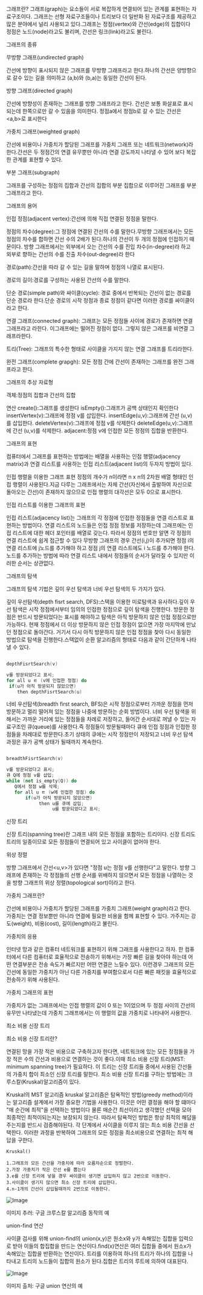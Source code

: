 그래프란? 
그래프(graph)는 요소들이 서로 복잡하게 연결되어 있는 관계를 표현하는 자료구조이다.
그래프는 선형 자료구조들이나 트리보다 더 일반화 된 자료구조를 제공하고 많은 분야에서 널리 사용되고 있다.그래프는 정점(vertex)와 간선(edge)의 집합이다
정점은 노드(node)라고도 불리며, 간선은 링크(link)라고도 불린다.







그래프의 종류

무방향 그래프(undirected graph)

간선에 방향이 표시되지 않은 그래프를 무방향 그래프라고 한다.하나의 간선은 양방향으로 갈수 있는 길을 의미하고 (a,b)와 (b,a)는 동일한 간선이 된다.

방향 그래프(directed graph)

간선에 방향성이 존재하는 그래프를 방향 그래프라고 한다. 간선은 보통 화살표로 표시되는데 한쪽으로만 갈 수 있음을 의미한다.
정점a에서 정점b로 갈 수 있는 간선은 <a,b>로 표시한다

가중치 그래프(weighted graph)

간선에 비용이나 가중치가 할당된 그래프를 가중치 그래프 또는 네트워크(network)라 한다.간선은 두 정점간의 연결 유무뿐만 아니라 연결 강도까지 나타낼 수 있어 보다 복잡한 관계를 표현할 수 있다.

부분 그래프(subgraph)

그래프를 구성하는 정점의 집합과 간선의 집합의 부분 집합으로 이루어진 그래프를 부분 그래프라고 한다.








그래프의 용어

인접 정점(adjacent vertex):간선에 의해 직접 연결된 정점을 말한다.

정점의 차수(degree):그 정점에 연결된 간선의 수를 말한다.무방향 그래프에서는 모든 정점의 차수를 합하면 간선 수의 2배가 된다.하나의 간선이 두 개의 정점에 인접하기 때문이다.
                   방향 그래프에서는 외부에서 오는 간선의 수를 진입 차수(in-degree)라 하고 외부로 향하는 간선의 수를 진출 차수(out-degree)라 한다

경로(path):간선을 따라 갈 수 있는 길을 말하며 정점의 나열로 표시된다.

경로의 길이:경로를 구성하는 사용된 간선의 수를 말한다.

단순 경로(simple path)와 싸이클(cycle): 경로 중에서 반복되는 간선이 없는 경로를 단순 경로라 한다.단순 경로의 시작 정점과 종료 정점이 같다면 이러한 경로를 싸이클이라고 한다.


연결 그래프(connected graph): 그래프는 모든 정점들 사이에 경로가 존재하면 연결 그래프라고 라한다. 이그래프에는 떨어진 정점이 없다. 그렇지 않은 그래프를 비연결 그래프라한다.

트리(Tree): 그래프의 특수한 형태로 사이클을 가지지 않는 연결 그래프를 트리라한다.

완전 그래프(complete grapgh): 모든 정점 간에 간선이 존재하는 그래프를 완전 그래프라고 한다.









그래프의 추상 자료형

객체:정점의 집합과 간선의 집합

연산   create():그래프를 생성한다
       isEmpty():그래프가 공백 상태인지 확인한다
       insertVertex(v):그래프에 정점 v를 삽입한다.
       insertEdge(u,v):그래프에 간선 (u,v)를 삽입한다.
       deleteVertex(v):그래프에 정점 v를 삭제한다
       deleteEdge(u,v):그래프에 간선 (u,v)를 삭제한다.
       adjacent:정점 v에 인접한 모든 정점의 집합을 반환한다.








그래프의 표현 

컴퓨터에서 그래프를 표현하는 방법에는 배열을 사용하는 인접 행렬(adjacency matrix)과 연결 리스트를 사용하는 인접 리스트(adjacent list)의 두자지 방법이 있다.









인접 행렬을 이용한 그래프 표현
정점의 개수가 n이라면 n x n의 2차원 배열 형태인 인접 행렬이 사용된다.지금 다루는 그래프에서는 자체 간선(자신에서 출발하여 자신으로 돌아오는 간선)이 
존재하지 않으므로 인접 행렬의 대각선은 모두 0으로 표시한다.



인접 리스트를 이용한 그래프의 표현

인접 리스트(adjacency list)는 그래프의 각 정점에 인접한 정점들을 연결 리스트로 표현하는 방법이다. 연결 리스트의 노드들은 인접 정점 정보를 저장하는데 그래프에는
인접 리스트에 대한 헤더 포인터를 배열로 갖는다. 따라서 정점의 번호만 알면 각 정점의 연결 리스트에 쉽게 접근할 수 있다
무방향 그래프의 경우 간선(i,j)이 추가되면 정점 i의 연결 리스트에 j노드를 추가해야 하고 정점 j의 연결 리스트에도 i 노드를 추가해야 한다. 노드를 추가하는 방법에 따라
연결 리스트 내에서 정점들의 순서가 달라질 수 있지만 이러한 순서는 상관없다.








그래프의 탐색 

그래프의 탐색 기법은 깊이 우선 탐색과 너비 우선 탐색의 두 가지가 있다.

깊이 우선탐색(depth fisrt search, DFS):스택을 이용한 미로탐색과 유사하다.깊이 우선 탐색은 시작 정점에서부터 임의의 인접한 정점으로 깊이 탐색을 진행한다. 방문한 정점은 반드시 
방문되었다는 표시를 해야하고 탐색은 아직 방문하지 않은 인접 정점으로만 가능하다. 현재 정점에서 더 이상 방문하지 않은 인접 정점이 없으면 가장 마지막에 만났던 정점으로 돌아간다.
거기서 다시 아직 방문하지 않은 인접 정점을 찾아 다시 동일한 방법으로 탐색을 진행한다.스택없이 순환 알고리즘의 형태로 다음과 같이 간단하게 나타낼 수 있다.

```CPP

depthFisrtSearch(v)

v를 방문되었다고 표시;
for all u ㅌ (v에 인접한 정점) do
 if(u가 아직 방문되지 않았으면)
    then depthFisrtSearch(u)

```

너비 우선탐색(breadth first search, BFS)은 시작 정점으로부터 가까운 정점을 먼저 방문하고 멀리 떨어져 있는 정점을 나중에 방문하는 순회 방법이다.
너비 우선 탐색을 위해서는 가까운 거리에 있는 정점들을 차례로 저장하고, 들어간 순서대로 꺼낼 수 있는 자료구조인 큐(queue)를 사용한다.즉 정점들이 방문될때마다
큐에 인접 정점과 인접한 정점들을 차례대로 방문한다.초기 상태의 큐에는 시작 정점만이 저장되고 너비 우선 탐색 과정은 큐가 공백 상태가 될때까지 계속한다.


```cpp

breadthFisrtSearch(v)

v를 방문되었다고 표시;
큐 Q에 정점 v를 삽입;
while (not is_empty(Q)) do
   Q에서 정점 w를 삭제;
   for all u ㅌ (w에 인접한 정점) do
       if(u가 아직 방문되지 않았으면)
            then u를 큐에 삽입;
                 u를 방문되었다고 표시;

```



신장 트리

신장 트리(spanning tree)란 그래프 내의 모든 정점을 포함하는 트리이다. 신장 트리도 트리의 일종이므로 모든 정점들이 연결되어 있고 사이클이 없어야 한다.


위상 정렬

방향 그래프에서 간선<u,v>가 있다면 "정점 u는 정점 v를 선행한다"고 말한다. 방향 그래프에 존재하는 각 정점들의 선행 순서를 위배하지 않으면서 모든 정점을 나열하는 것을 방향 그래프의 위상 정렬(topological sort)이라고 한다.







  
가중치 그래프란?

간선에 비용이나 가중치가 할당된 그래프를 가중치 그래프(weight graph)라고 한다.
가중치는 연결 정보뿐만 아니라 연결에 필요한 비용을 함께 표현할 수 있다.
가주치는 강도(weight), 비용(cost), 길이(length)라고 불린다.



가중치의 응용

인터넷 망과 같은 컴퓨터 네트워크를 표현하기 위해 그래프를 사용한다고 하자. 한 컴퓨터에서 다른 컴퓨터로 효율적으로 전송하기 위해서는 가장 빠른 길을 찾아야 하는데
어떤 연결부분은 전송 속도가 빠르지만 어떤 연결은 느릴수 있다. 이런경우 그래프의 모든 간선에 동일한 가중치가 아닌 다른 가중치를 부여함으로서 다른 빠른 패킷을 효율적으로
전송하기 위해 사용된다.




가중치 그래프의 표현

가중치가 없는 그래프에서는 인접 행렬의 값이 0 또는 1이었으며 두 정점 사이의 간선의 유무만 나타냈는데 가중치 그래프에서는 이 행렬의 값을 가중치로 나타내어 사용한다.







최소 비용 신장 트리

최소 비용 신장 트리란?

연결된 망을 가장 적은 비용으로 구축하고자 한다면, 네트워크에 있는 모든 정점들을 가장 적은 수의 간선과 비용으로 연결하는 것이 좋다.이때 최소 비용 신장 트리(MST: minimum spanning tree)가 필요하다.
이 트리는 신장 트리들 중에서 사용된 간선들의 가중치 합이 최소인 신장 트리를 말한다.
최소 비용 신장 트리를 구하는 방법에는 크루스칼(Kruskal)알고리즘이 있다.



Kruskal의 MST 알고리즘
kruskal 알고리즘은 탐욕적인 방법(greedy method)이라는 알고리즘 설계에서 가장 중요한 기법을 사용한다. 이것은 어떤 결정을 해야 할 떄마다 "매 순간에 최적"을 선택하는 방법이다
물론 매순간 최선이라고 생각했던 선택을 모아 최종적인 최적이되는지는 보장되지 않는다. 따라서 탐욕적인 방법은 항상 최적의 해답을 주는지를 반드시 검증해야된다.
각 단계에서 사이클을 이루지 않는 최소 비용 간선을 선택한다. 이러한 과정을 반복하여 그래프의 모든 정점을 최소비용으로 연결하는 최적 해답을 구한다.


```
Kruskal()

1.그래프의 모든 간선을 가중치에 따라 오름차순으로 정렬한다.
2.가장 가중치가 작은 간선 e를 뽑는다
3.e를 신장 트리에 넣을 경우 싸이클이 생기면 삽입하지 않고 2번으로 이동한다.
3.사이클이 생기지 않으면 최소 신장 트리에 삽입한다.
4.n-1개의 간선이 삽입될때까지 2번으로 이동한다.

```

![Image](https://github.com/user-attachments/assets/05415789-8710-4097-b2d8-bcfe5c90f005)

이미지 추러: 구글 크루스칼 알고리즘 동작의 예





union-find 연산

사이클 검사를 위해 union-find의 union(x,y)은 원소x와 y가 속해있는 집합을 입력으로 받아 이들의 합집합을 만드는 연산이다.find(x)연산은 여러 집합들 중에서 원소x가 속해있는 집합을 반환하는 연산이다.
트리를 이용하여 하나의 트리가 하나의 집합을 나타내고 트리의 노드들이 집합의 원소가 된다.집합은 트리의 루트에 의하여 대표된다.


![Image](https://github.com/user-attachments/assets/481e31a6-cbdf-4536-b6b5-2c928aaac360)

이미지 출처: 구글 union 연산의 예




 

